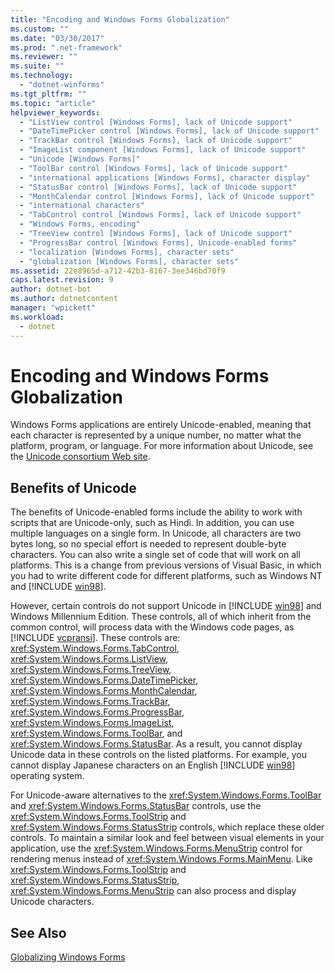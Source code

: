 ```yaml
---
title: "Encoding and Windows Forms Globalization"
ms.custom: ""
ms.date: "03/30/2017"
ms.prod: ".net-framework"
ms.reviewer: ""
ms.suite: ""
ms.technology: 
  - "dotnet-winforms"
ms.tgt_pltfrm: ""
ms.topic: "article"
helpviewer_keywords: 
  - "ListView control [Windows Forms], lack of Unicode support"
  - "DateTimePicker control [Windows Forms], lack of Unicode support"
  - "TrackBar control [Windows Forms], lack of Unicode support"
  - "ImageList component [Windows Forms], lack of Unicode support"
  - "Unicode [Windows Forms]"
  - "ToolBar control [Windows Forms], lack of Unicode support"
  - "international applications [Windows Forms], character display"
  - "StatusBar control [Windows Forms], lack of Unicode support"
  - "MonthCalendar control [Windows Forms], lack of Unicode support"
  - "international characters"
  - "TabControl control [Windows Forms], lack of Unicode support"
  - "Windows Forms, encoding"
  - "TreeView control [Windows Forms], lack of Unicode support"
  - "ProgressBar control [Windows Forms], Unicode-enabled forms"
  - "localization [Windows Forms], character sets"
  - "globalization [Windows Forms], character sets"
ms.assetid: 22e8965d-a712-42b3-8167-3ee346bd70f9
caps.latest.revision: 9
author: dotnet-bot
ms.author: dotnetcontent
manager: "wpickett"
ms.workload: 
  - dotnet
---
```

# Encoding and Windows Forms Globalization
Windows Forms applications are entirely Unicode-enabled, meaning that each character is represented by a unique number, no matter what the platform, program, or language. For more information about Unicode, see the [Unicode consortium Web site](http://www.unicode.org).  
  
## Benefits of Unicode  
 The benefits of Unicode-enabled forms include the ability to work with scripts that are Unicode-only, such as Hindi. In addition, you can use multiple languages on a single form. In Unicode, all characters are two bytes long, so no special effort is needed to represent double-byte characters. You can also write a single set of code that will work on all platforms. This is a change from previous versions of Visual Basic, in which you had to write different code for different platforms, such as Windows NT and [!INCLUDE [win98](../../../../includes/win98-md.md)].  
  
 However, certain controls do not support Unicode in [!INCLUDE [win98](../../../../includes/win98-md.md)] and Windows Millennium Edition. These controls, all of which inherit from the common control, will process data with the Windows code pages, as [!INCLUDE [vcpransi](../../../../includes/vcpransi-md.md)]. These controls are: <xref:System.Windows.Forms.TabControl>, <xref:System.Windows.Forms.ListView>, <xref:System.Windows.Forms.TreeView>, <xref:System.Windows.Forms.DateTimePicker>, <xref:System.Windows.Forms.MonthCalendar>, <xref:System.Windows.Forms.TrackBar>, <xref:System.Windows.Forms.ProgressBar>, <xref:System.Windows.Forms.ImageList>, <xref:System.Windows.Forms.ToolBar>, and <xref:System.Windows.Forms.StatusBar>. As a result, you cannot display Unicode data in these controls on the listed platforms. For example, you cannot display Japanese characters on an English [!INCLUDE [win98](../../../../includes/win98-md.md)] operating system.  
  
 For Unicode-aware alternatives to the <xref:System.Windows.Forms.ToolBar> and <xref:System.Windows.Forms.StatusBar> controls, use the <xref:System.Windows.Forms.ToolStrip> and <xref:System.Windows.Forms.StatusStrip> controls, which replace these older controls. To maintain a similar look and feel between visual elements in your application, use the <xref:System.Windows.Forms.MenuStrip> control for rendering menus instead of <xref:System.Windows.Forms.MainMenu>. Like <xref:System.Windows.Forms.ToolStrip> and <xref:System.Windows.Forms.StatusStrip>, <xref:System.Windows.Forms.MenuStrip> can also process and display Unicode characters.  
  
## See Also  
 [Globalizing Windows Forms](../../../../docs/framework/winforms/advanced/globalizing-windows-forms.md)
